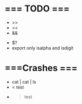 # === TODO ===
- \>>
- <<
- &&
<!-- - comamnd au path relatif et absolu -->
- $?
- export only isalpha and isdigit

# ===Crashes ===

- cat | cat | ls
- < test
- > test
